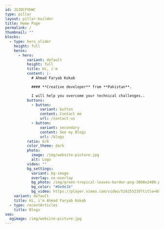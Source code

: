 ```yaml
---
id: JUJDCFVbWC
type: pillar
layout: pillar-builder
title: Home Page
permalink: /
thumbnail: ""
blocks:
  - type: hero_slider
    height: full
    heros:
      - hero:
          variant: default
          height: full
          title: Hi, i'm
          content: |-
            # Ahmad Faryab Kokab 

            #### **Creative developer** from **Pakistan**. 

            I will help you overcome your technical challenges..
          buttons:
            - button:
                variant: button
                content: Contact me
                url: /contact-us
            - button:
                variant: secondary
                content: See my Blogs
                url: /blogs
          ratio: 6/6
          color_theme: dark
          photo:
            image: /img/website-picture.jpg
            alt: Logo
          video: ""
          bg_settings:
            variant: bg-image
            overlay: no-overlay
            bg_photo: /img/green-tropical-leaves-border-png-3000x2400.png
            bg_color: "#0e0e1b"
            bg_video: https://player.vimeo.com/video/516255210?title=0&portrait=0&byline=0&autoplay=1&muted=true&controls=0&loop=1
    variant: default
    title: Hi, i'm Ahmad Faryab Kokab 
  - type: recentArticles
    title: Blogs
seo:
  ogimage: /img/website-picture.jpg
---
```


